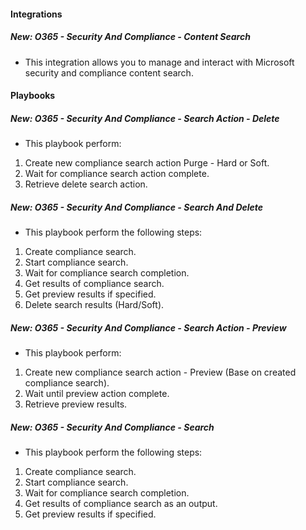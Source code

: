
#### Integrations
##### New: O365 - Security And Compliance - Content Search
- This integration allows you to manage and interact with Microsoft security and compliance content search.

#### Playbooks
##### New: O365 - Security And Compliance - Search Action - Delete
- This playbook perform:
1. Create new compliance search action Purge - Hard or Soft.
2. Wait for compliance search action complete.
3. Retrieve delete search action.
##### New: O365 - Security And Compliance - Search And Delete
- This playbook perform the following steps:
1. Create compliance search.
2. Start compliance search.
3. Wait for compliance search completion.
4. Get results of compliance search.
5. Get preview results if specified.
6. Delete search results (Hard/Soft).
##### New: O365 - Security And Compliance - Search Action - Preview
- This playbook perform:
1. Create new compliance search action - Preview (Base on created compliance search).
2. Wait until preview action complete.
3. Retrieve preview results.
##### New: O365 - Security And Compliance - Search
- This playbook perform the following steps:
1. Create compliance search.
2. Start compliance search.
3. Wait for compliance search completion.
4. Get results of compliance search as an output.
5. Get preview results if specified.
